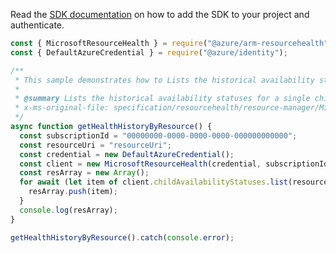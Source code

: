 Read the [SDK documentation](https://github.com/Azure/azure-sdk-for-js/blob/%40azure%2Farm-resourcehealth_3.0.1/sdk/resourcehealth/arm-resourcehealth/README.md) on how to add the SDK to your project and authenticate.

```javascript
const { MicrosoftResourceHealth } = require("@azure/arm-resourcehealth");
const { DefaultAzureCredential } = require("@azure/identity");

/**
 * This sample demonstrates how to Lists the historical availability statuses for a single child resource. Use the nextLink property in the response to get the next page of availability status
 *
 * @summary Lists the historical availability statuses for a single child resource. Use the nextLink property in the response to get the next page of availability status
 * x-ms-original-file: specification/resourcehealth/resource-manager/Microsoft.ResourceHealth/stable/2017-07-01/examples/ChildAvailabilityStatuses_List.json
 */
async function getHealthHistoryByResource() {
  const subscriptionId = "00000000-0000-0000-0000-000000000000";
  const resourceUri = "resourceUri";
  const credential = new DefaultAzureCredential();
  const client = new MicrosoftResourceHealth(credential, subscriptionId);
  const resArray = new Array();
  for await (let item of client.childAvailabilityStatuses.list(resourceUri)) {
    resArray.push(item);
  }
  console.log(resArray);
}

getHealthHistoryByResource().catch(console.error);
```
